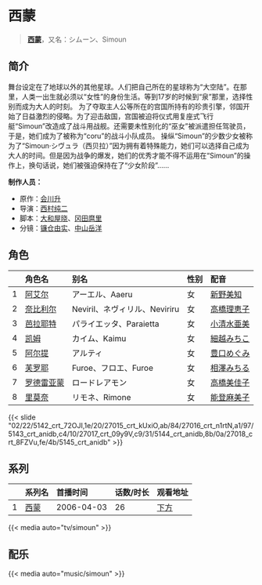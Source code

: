 # 西蒙


> <u>**[西蒙](http://bgm.tv/subject/3755)**</u>，又名：シムーン、Simoun

## 简介


舞台设定在了地球以外的其他星球。人们把自己所在的星球称为“大空陆”。在那里，人类一出生就必须以“女性”的身份生活。等到17岁的时候到“泉”那里，选择性别而成为大人的时刻。
为了夺取主人公等所在的宫国所持有的珍贵引擎，邻国开始了日益激烈的侵略。为了迎击敌国，宫国被迫将仪式用复座式飞行艇“Simoun”改造成了战斗用战舰。还需要未性别化的“巫女”被派遣担任驾驶员，于是，她们成为了被称为“coru”的战斗小队成员。
操纵“Simoun”的少数少女被称为了“Simoun·シヴュラ（西贝拉）”因为拥有着特殊能力，她们可以选择自己成为大人的时间。但是因为战争的爆发，她们的优秀才能不得不运用在“Simoun”的操作上，换句话说，她们被强迫保持在了“少女阶段”……

**制作人员：**
- 原作：[会川升](http://bgm.tv/person/529)
- 导演：[西村纯二](http://bgm.tv/person/853)
- 脚本：[大和屋晓](http://bgm.tv/person/1184)、[冈田麿里](http://bgm.tv/person/538)
- 分镜：[镰仓由实](http://bgm.tv/person/13343)、[中山岳洋](http://bgm.tv/person/2361)

## 角色

|     |   角色名   |   别名  | 性别 |  配音  |
|:--- |:------  |:----      |:---  |:--   |
| 1 | [阿艾尔](http://bgm.tv/character/5142) | アーエル、Aaeru | 女 | [新野美知](http://bgm.tv/person/4776) |
| 2 | [奈比利尔](http://bgm.tv/character/27015) | Neviril、ネヴィリル、Neviriru | 女 | [高橋理恵子](http://bgm.tv/person/3974) |
| 3 | [芭拉耶特](http://bgm.tv/character/27016) | パライエッタ、Paraietta | 女 | [小清水亜美](http://bgm.tv/person/4474) |
| 4 | [凯姆](http://bgm.tv/character/5143) | カイム、Kaimu | 女 | [細越みちこ](http://bgm.tv/person/4778) |
| 5 | [阿尔提](http://bgm.tv/character/27017) | アルティ | 女 | [豊口めぐみ](http://bgm.tv/person/3866) |
| 6 | [芙罗耶](http://bgm.tv/character/5144) | Furoe、フロエ、Furoe | 女 | [相澤みちる](http://bgm.tv/person/4777) |
| 7 | [罗德雷亚蒙](http://bgm.tv/character/27018) | ロードレアモン | 女 | [高橋美佳子](http://bgm.tv/person/4412) |
| 8 | [里莫奈](http://bgm.tv/character/5145) | リモネ、Rimone | 女 | [能登麻美子](http://bgm.tv/person/3827) |

{{< slide "02/22/5142_crt_72OJI,1e/20/27015_crt_kUxiO,ab/84/27016_crt_n1rtN,a1/97/5143_crt_anidb,c4/10/27017_crt_09y9V,c9/31/5144_crt_anidb,8b/0a/27018_crt_8FZVu,fe/4b/5145_crt_anidb" >}}

## 系列

|     | 系列名 | 首播时间       | 话数/时长 | 观看地址        |
|:----|:----|:-----------|:------|:------------|
| 1   |[西蒙](https://bgm.tv/subject/3755)| 2006-04-03 | 26    | [下方](#id-1) |

{{< media auto="tv/simoun" >}}

## 配乐

{{< media auto="music/simoun" >}}
